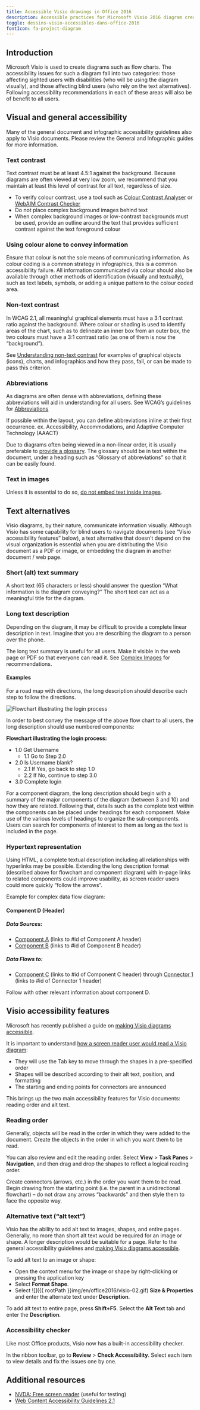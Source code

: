 ```yaml
---
title: Accessible Visio drawings in Office 2016
description: Accessible practices for Microsoft Visio 2016 diagram creation.
toggle: dessins-visio-accessibles-dans-office-2016
fontIcon: fa-project-diagram
---
```


## Introduction

Microsoft Visio is used to create diagrams such as flow charts. The accessibility issues for such a diagram fall into two categories: those affecting sighted users with disabilities (who will be using the diagram visually), and those affecting blind users (who rely on the text alternatives). Following accessibility recommendations in each of these areas will also be of benefit to all users.

## Visual and general accessibility

Many of the general document and infographic accessibility guidelines also apply to Visio documents. Please review the General and Infographic guides for more information.

### Text contrast

Text contrast must be at least 4.5:1 against the background. Because diagrams are often viewed at very low zoom, we recommend that you maintain at least this level of contrast for all text, regardless of size.

- To verify colour contrast, use a tool such as [Colour Contrast Analyser](https://developer.paciellogroup.com/resources/contrastanalyser/) or [WebAIM Contrast Checker](https://webaim.org/resources/contrastchecker/)
- Do not place complex background images behind text
- When complex background images or low-contrast backgrounds must be used, provide an outline around the text that provides sufficient contrast against the text foreground colour

### Using colour alone to convey information

Ensure that colour is not the sole means of communicating information. As colour coding is a common strategy in infographics, this is a common accessibility failure. All information communicated via colour should also be available through other methods of identification (visually and textually), such as text labels, symbols, or adding a unique pattern to the colour coded area.

### Non-text contrast

In WCAG 2.1, all meaningful graphical elements must have a 3:1 contrast ratio against the background. Where colour or shading is used to identify areas of the chart, such as to delineate an inner box from an outer box, the two colours must have a 3:1 contrast ratio (as one of them is now the “background”).

See [Understanding non-text contrast](https://www.w3.org/WAI/WCAG21/Understanding/non-text-contrast.html#graphical-objects) for examples of graphical objects (icons), charts, and infographics and how they pass, fail, or can be made to pass this criterion.

### Abbreviations

As diagrams are often dense with abbreviations, defining these abbreviations will aid in understanding for all users. See WCAG’s guidelines for [Abbreviations](https://www.w3.org/WAI/WCAG21/Understanding/abbreviations)

If possible within the layout, you can define abbreviations inline at their first occurrence.
ex. Accessibility, Accommodations, and Adaptive Computer Technology (AAACT)

Due to diagrams often being viewed in a non-linear order, it is usually preferable to [provide a glossary](https://www.w3.org/WAI/WCAG21/Techniques/general/G62). The glossary should be in text within the document, under a heading such as “Glossary of abbreviations” so that it can be easily found.

### Text in images

Unless it is essential to do so, [do not embed text inside images](https://www.w3.org/WAI/WCAG21/Understanding/images-of-text.html).

## Text alternatives

Visio diagrams, by their nature, communicate information visually. Although Visio has some capability for blind users to navigate documents (see “Visio accessibility features” below), a text alternative that doesn’t depend on the visual organization is essential when you are distributing the Visio document as a PDF or image, or embedding the diagram in another document / web page.

### Short (alt) text summary

A short text (65 characters or less) should answer the question “What information is the diagram conveying?” The short text can act as a meaningful title for the diagram.

### Long text description

Depending on the diagram, it may be difficult to provide a complete linear description in text. Imagine that you are describing the diagram to a person over the phone.

The long text summary is useful for all users. Make it visible in the web page or PDF so that everyone can read it. See [Complex Images](https://www.w3.org/WAI/tutorials/images/complex/) for recommendations.

#### Examples

For a road map with directions, the long description should describe each step to follow the directions.

<div class="row">
<div class="col-md-7 mrgn-bttm-md">
<img class="img-responsive" src="{{ rootPath }}img/en/office2016/visio-01.gif" alt="Flowchart illustrating the login process">
</div>
</div>

In order to best convey the message of the above flow chart to all users, the long description should use numbered components:

<div class="brdr-rds-0 well">

**Flowchart illustrating the login process:**

- 1.0 Get Username
  - 1.1 Go to Step 2.0
- 2.0 Is Username blank?
  - 2.1 If Yes, go back to step 1.0
  - 2.2 If No, continue to step 3.0
- 3.0 Complete login

</div>

For a component diagram, the long description should begin with a summary of the major components of the diagram (between 3 and 10) and how they are related. Following that, details such as the complete text within the components can be placed under headings for each component. Make use of the various levels of headings to organize the sub-components. Users can search for components of interest to them as long as the text is included in the page.

### Hypertext representation

Using HTML, a complete textual description including all relationships with hyperlinks may be possible. Extending the long description format (described above for flowchart and component diagram) with in-page links to related components could improve usability, as screen reader users could more quickly “follow the arrows”.

Example for complex data flow diagram:

<div class="brdr-rds-0 well">

#### Component D (Header)

##### Data Sources:

- [Component A](#componentA) (links to #id of Component A header)
- [Component B](#componentB) (links to #id of Component B header)

##### Data Flows to:

- [Component C](#componentC) (links to #id of Component C header) through [Connector 1](#connector1) (links to #id of Connector 1 header)

Follow with other relevant information about component D.

</div>

## Visio accessibility features

Microsoft has recently published a guide on [making Visio diagrams accessible](https://support.office.com/en-us/article/make-your-visio-diagram-accessible-e2c847a9-f010-4fef-af65-16e252829d44).

It is important to understand [how a screen reader user would read a Visio diagram](https://support.office.com/en-us/article/use-a-screen-reader-to-read-visio-diagrams-45ff89fc-fcd8-4c99-bc21-70eb9af29a61):

- They will use the Tab key to move through the shapes in a pre-specified order
- Shapes will be described according to their alt text, position, and formatting
- The starting and ending points for connectors are announced

This brings up the two main accessibility features for Visio documents: reading order and alt text.

### Reading order

Generally, objects will be read in the order in which they were added to the document. Create the objects in the order in which you want them to be read.

You can also review and edit the reading order. Select **View** > **Task Panes** > **Navigation**, and then drag and drop the shapes to reflect a logical reading order.

Create connectors (arrows, etc.) in the order you want them to be read. Begin drawing from the starting point (i.e. the parent in a unidirectional flowchart) – do not draw any arrows “backwards” and then style them to face the opposite way.

### Alternative text (“alt text”)

Visio has the ability to add alt text to images, shapes, and entire pages. Generally, no more than short alt text would be required for an image or shape. A longer description would be suitable for a page. Refer to the general accessibility guidelines and [making Visio diagrams accessible](https://support.office.com/en-us/article/make-your-visio-diagram-accessible-e2c847a9-f010-4fef-af65-16e252829d44).

To add alt text to an image or shape:

- Open the context menu for the image or shape by right-clicking or pressing the application key
- Select **Format Shape**.
- Select ![]({{ rootPath }}img/en/office2016/visio-02.gif) **Size & Properties** and enter the alternate text under **Description**.

To add alt text to entire page, press **Shift+F5**. Select the **Alt Text** tab and enter the **Description**.

### Accessibility checker

Like most Office products, Visio now has a built-in accessibility checker.

In the ribbon toolbar, go to **Review** > **Check Accessibility**. Select each item to view details and fix the issues one by one.

## Additional resources

- [NVDA: Free screen reader](https://www.nvaccess.org) (useful for testing)
- [Web Content Accessibility Guidelines 2.1](https://www.w3.org/TR/WCAG21/)
